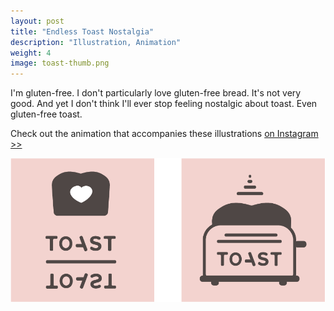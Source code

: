 ```yaml
---
layout: post
title: "Endless Toast Nostalgia"
description: "Illustration, Animation"
weight: 4
image: toast-thumb.png
---
```

I'm gluten-free. I don't particularly love gluten-free bread. It's not very good. And yet I don't think I'll ever stop feeling nostalgic about toast. Even gluten-free toast. 

Check out the animation that accompanies these illustrations [on Instagram >>](https://www.instagram.com/p/BcxgEW1FmJk/?taken-by=tinykitelab)

![Two illustrations of toast](/assets/img/toast-double.png)